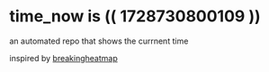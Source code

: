 # time_now is (( 1728730800109 ))

an automated repo that shows the currnent time

inspired by [breakingheatmap](https://github.com/breakingheatmap/breakingheatmap)
